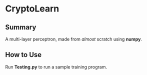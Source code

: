# CryptoLearn
## Summary
A multi-layer perceptron, made from _almost_ scratch using **numpy**.
## How to Use
Run **Testing.py** to run a sample training program.
